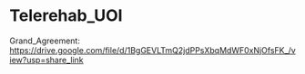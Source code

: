 # Telerehab_UOI
Grand_Agreement: https://drive.google.com/file/d/1BgGEVLTmQ2jdPPsXbqMdWF0xNjOfsFK_/view?usp=share_link
